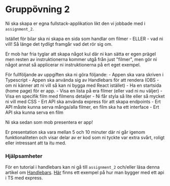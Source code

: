 # Gruppövning 2

Ni ska skapa er egna fullstack-applikation likt den vi jobbade med i `assignment_2`.

Istället för bilar ska ni skapa en sida som handlar om filmer - ELLER - vad ni vill! Så länge det tydligt framgår vad det rör sig om.

Er mob har fria tyglar att skapa något kul där ni kan sätta er egen prägel men resten av instruktionerna kommer utgå från just "filmer", men gör ni något annat så applicerar ni instruktionerna på ert eget exempel.

För fullföljande av uppgiften ska ni göra följande:
    - Appen ska vara skriven i Typescript
    - Appen ska använda sig av Handlebars för att rendera (OBS - om ni känner att ni vill så kan ni bygga med React istället)
    - Ha en startsida (home page) för er app.
    - Visa en lista på era filmer (eller vad ni nu väljer)
    - Visa en specifik film med filmens detaljer
    - Ni får styla så lite eller så mycket ni vill med CSS
    - Ert API ska använda express för att skapa endpoints
    - Ert API måste kunna serva många/alla filmer, en film ska ha ett interface
    - Ert API ska kunna serva en film

Ni ska sedan som mob presentera er app!

Er presentation ska vara mellan 5 och 10 minuter där ni går igenom funktionaliteten och visar delar av er kod som ni tyckte var extra svårt, roligt eller intressant att ta itu med.

### Hjälpsamheter
För en tutorial i handlebars kan ni gå till `assignment_2` och/eller läsa denna artikel om [Handlebars](https://www.sitepoint.com/a-beginners-guide-to-handlebars/).
[Här](https://auth0.com/blog/node-js-and-typescript-tutorial-build-a-crud-api/) finns ett exempel på hur man bygger med ett api i TS med express.

